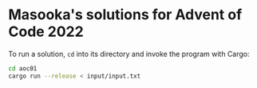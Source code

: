 # Masooka's solutions for Advent of Code 2022

To run a solution, `cd` into its directory and invoke the program with Cargo:

```sh
cd aoc01
cargo run --release < input/input.txt
```


